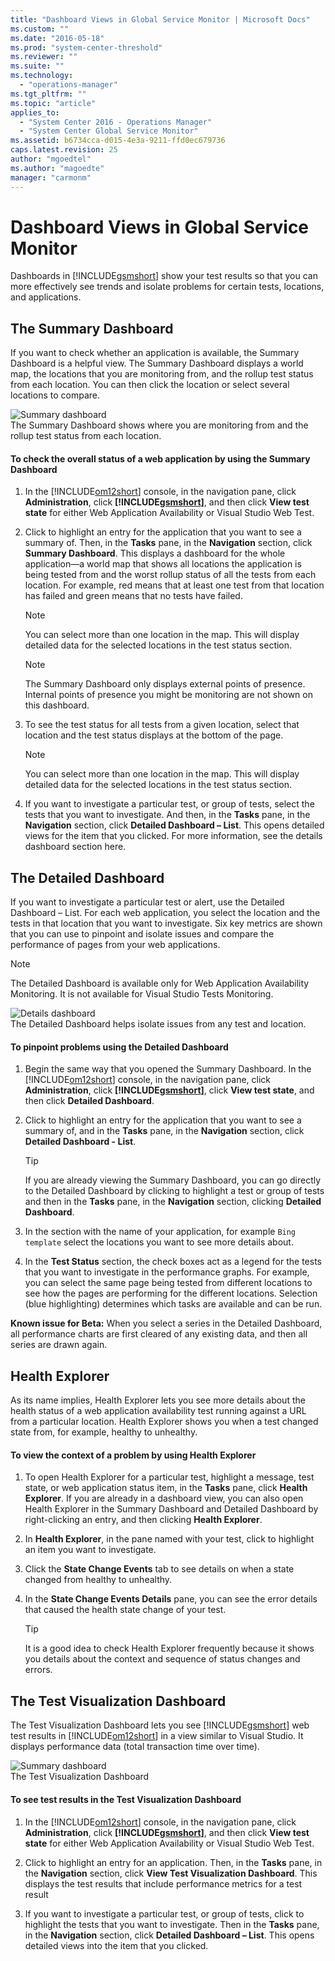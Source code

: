 ```yaml
---
title: "Dashboard Views in Global Service Monitor | Microsoft Docs"
ms.custom: ""
ms.date: "2016-05-18"
ms.prod: "system-center-threshold"
ms.reviewer: ""
ms.suite: ""
ms.technology: 
  - "operations-manager"
ms.tgt_pltfrm: ""
ms.topic: "article"
applies_to: 
  - "System Center 2016 - Operations Manager"
  - "System Center Global Service Monitor"
ms.assetid: b6734cca-d015-4e3a-9211-ffd0ec679736
caps.latest.revision: 25
author: "mgoedtel"
ms.author: "magoedte"
manager: "carmonm"
---
```

# Dashboard Views in Global Service Monitor
Dashboards in [!INCLUDE[gsmshort](../../SystemCenterDocs/scom/includes/gsmshort-md.md)] show your test results so that you can more effectively see trends and isolate problems for certain tests, locations, and applications.  
  
## The Summary Dashboard  
 If you want to check whether an application is available, the Summary Dashboard is a helpful view. The Summary Dashboard displays a world map, the locations that you are monitoring from, and the rollup test status from each location. You can then click the location or select several locations to compare.  
  
 ![Summary dashboard](../../SystemCenterDocs/scom/media/outsidein-summarydashboard.gif "OutsideIn_SummaryDashboard")  
The Summary Dashboard shows where you are monitoring from and the rollup test status from each location.  
  
#### To check the overall status of a web application by using the Summary Dashboard  
  
1.  In the [!INCLUDE[om12short](../../SystemCenterDocs/scom/includes/om12short-md.md)] console, in the navigation pane, click **Administration**, click **[!INCLUDE[gsmshort](../../SystemCenterDocs/scom/includes/gsmshort-md.md)]**, and then click **View test state** for either Web Application Availability or Visual Studio Web Test.  
  
2.  Click to highlight an entry for the application that you want to see a summary of. Then, in the **Tasks** pane, in the **Navigation** section, click **Summary Dashboard**. This displays a dashboard for the whole application—a world map that shows all locations the application is being tested from and the worst rollup status of all the tests from each location. For example, red means that at least one test from that location has failed and green means that no tests have failed.  
  
    > [!NOTE]
    >  You can select more than one location in the map. This will display detailed data for the selected locations in the test status section.  
  
    > [!NOTE]
    >  The Summary Dashboard only displays external points of presence. Internal points of presence you might be monitoring are not shown on this dashboard.  
  
3.  To see the test status for all tests from a given location, select that location and the test status displays at the bottom of the page.  
  
    > [!NOTE]
    >  You can select more than one location in the map. This will display detailed data for the selected locations in the test status section.  
  
4.  If you want to investigate a particular test, or group of tests, select the tests that you want to investigate. And then, in the **Tasks** pane, in the **Navigation** section, click **Detailed Dashboard – List**. This opens detailed views for the item that you clicked. For more information, see the details dashboard section here.  
  
## The Detailed Dashboard  
 If you want to investigate a particular test or alert, use the Detailed Dashboard – List. For each web application, you select the location and the tests in that location that you want to investigate. Six key metrics are shown that you can use to pinpoint and isolate issues and compare the performance of pages from your web applications.  
  
> [!NOTE]
>  The Detailed Dashboard is available only for Web Application Availability Monitoring. It is not available for Visual Studio Tests Monitoring.  
  
 ![Details dashboard](../../SystemCenterDocs/scom/media/outsidein-details.gif "OutsideIn_Details")  
The Detailed Dashboard helps isolate issues from any test and location.  
  
#### To pinpoint problems using the Detailed Dashboard  
  
1.  Begin the same way that you opened the Summary Dashboard. In the [!INCLUDE[om12short](../../SystemCenterDocs/scom/includes/om12short-md.md)] console, in the navigation pane, click **Administration**, click **[!INCLUDE[gsmshort](../../SystemCenterDocs/scom/includes/gsmshort-md.md)]**, click **View test state**, and then click **Detailed Dashboard**.  
  
2.  Click to highlight an entry for the application that you want to see a summary of, and in the **Tasks** pane, in the **Navigation** section, click **Detailed Dashboard - List**.  
  
    > [!TIP]
    >  If you are already viewing the Summary Dashboard, you can go directly to the Detailed Dashboard by clicking to highlight a test or group of tests and then in the **Tasks** pane, in the **Navigation** section, clicking **Detailed Dashboard**.  
  
3.  In the section with the name of your application, for example `Bing template` select the locations you want to see more details about.  
  
4.  In the **Test Status** section, the check boxes act as a legend for the tests that you want to investigate in the performance graphs. For example, you can select the same page being tested from different locations to see how the pages are performing for the different locations. Selection (blue highlighting) determines which tasks are available and can be run.  
  
 **Known issue for Beta:** When you select a series in the Detailed Dashboard, all performance charts are first cleared of any existing data, and then all series are drawn again.  
  
## Health Explorer  
 As its name implies, Health Explorer lets you see more details about the health status of a web application availability test running against a URL from a particular location. Health Explorer shows you when a test changed state from, for example, healthy to unhealthy.  
  
#### To view the context of a problem by using Health Explorer  
  
1.  To open Health Explorer for a particular test, highlight a message, test state, or web application status item, in the **Tasks** pane, click **Health Explorer**. If you are already in a dashboard view, you can also open Health Explorer in the Summary Dashboard and Detailed Dashboard by right-clicking an entry, and then clicking **Health Explorer**.  
  
2.  In **Health Explorer**, in the pane named with your test, click to highlight an item you want to investigate.  
  
3.  Click the **State Change Events** tab to see details on when a state changed from healthy to unhealthy.  
  
4.  In the **State Change Events Details** pane, you can see the error details that caused the health state change of your test.  
  
    > [!TIP]
    >  It is a good idea to check Health Explorer frequently because it shows you details about the context and sequence of status changes and errors.  
  
## The Test Visualization Dashboard  
 The Test Visualization Dashboard lets you see [!INCLUDE[gsmshort](../../SystemCenterDocs/scom/includes/gsmshort-md.md)] web test results in [!INCLUDE[om12short](../../SystemCenterDocs/scom/includes/om12short-md.md)] in a view similar to Visual Studio. It displays performance data (total transaction time over time).  
  
 ![Summary dashboard](../../SystemCenterDocs/scom/media/outsidein-summarydashboard.gif "OutsideIn_SummaryDashboard")  
The Test Visualization Dashboard  
  
#### To see test results in the Test Visualization Dashboard  
  
1.  In the [!INCLUDE[om12short](../../SystemCenterDocs/scom/includes/om12short-md.md)] console, in the navigation pane, click **Administration**, click **[!INCLUDE[gsmshort](../../SystemCenterDocs/scom/includes/gsmshort-md.md)]**, and then click **View test state** for either Web Application Availability or Visual Studio Web Test.  
  
2.  Click to highlight an entry for an application. Then, in the **Tasks** pane, in the **Navigation** section, click **View Test Visualization Dashboard**. This displays the test results that include performance metrics for a test result  
  
3.  If you want to investigate a particular test, or group of tests, click to highlight the tests that you want to investigate. Then in the **Tasks** pane, in the **Navigation** section, click **Detailed Dashboard – List**. This opens detailed views into the item that you clicked.